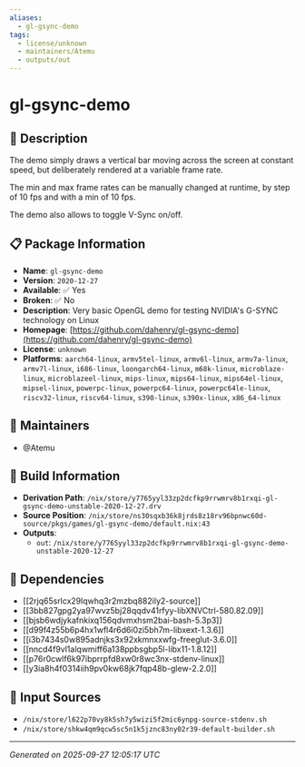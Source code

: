 ```yaml
---
aliases:
  - gl-gsync-demo
tags:
  - license/unknown
  - maintainers/Atemu
  - outputs/out
---
```


# gl-gsync-demo

## 📝 Description

The demo simply draws a vertical bar moving across the screen at constant speed, but deliberately rendered at a variable frame rate.

The min and max frame rates can be manually changed at runtime, by step of 10 fps and with a min of 10 fps.

The demo also allows to toggle V-Sync on/off.


## 📋 Package Information

- **Name**: `gl-gsync-demo`
- **Version**: `2020-12-27`
- **Available**: ✅ Yes
- **Broken**: ✅ No
- **Description**: Very basic OpenGL demo for testing NVIDIA's G-SYNC technology on Linux
- **Homepage**: [https://github.com/dahenry/gl-gsync-demo](https://github.com/dahenry/gl-gsync-demo)
- **License**: `unknown`
- **Platforms**: `aarch64-linux`, `armv5tel-linux`, `armv6l-linux`, `armv7a-linux`, `armv7l-linux`, `i686-linux`, `loongarch64-linux`, `m68k-linux`, `microblaze-linux`, `microblazeel-linux`, `mips-linux`, `mips64-linux`, `mips64el-linux`, `mipsel-linux`, `powerpc-linux`, `powerpc64-linux`, `powerpc64le-linux`, `riscv32-linux`, `riscv64-linux`, `s390-linux`, `s390x-linux`, `x86_64-linux`
## 👥 Maintainers

- @Atemu


## 🔧 Build Information

- **Derivation Path**: `/nix/store/y7765yyl33zp2dcfkp9rrwmrv8b1rxqi-gl-gsync-demo-unstable-2020-12-27.drv`
- **Source Position**: `/nix/store/ns30sqxb36k8jrds8z18rv96bpnwc60d-source/pkgs/games/gl-gsync-demo/default.nix:43`
- **Outputs**:
  - `out`:  `/nix/store/y7765yyl33zp2dcfkp9rrwmrv8b1rxqi-gl-gsync-demo-unstable-2020-12-27`

## 🔗 Dependencies

- [[2rjq65srlcx29lqwhq3r2mzbq882ily2-source]]
- [[3bb827gpg2ya97wvz5bj28qqdv41rfyy-libXNVCtrl-580.82.09]]
- [[bjsb6wdjykafnkixq156qdvmxhsm2bai-bash-5.3p3]]
- [[d99f4z55b6p4hx1wfl4r6d6i0zi5bh7m-libxext-1.3.6]]
- [[i3b7434s0w895adnjks3x92xkmnxxwfg-freeglut-3.6.0]]
- [[nncd4f9vl1alqwmiff6a138ppbsgbp5l-libx11-1.8.12]]
- [[p76r0cwlf6k97ibprrpfd8xw0r8wc3nx-stdenv-linux]]
- [[y3ia8h4f0314iih9pv0kw68jk7fqp48b-glew-2.2.0]]

## 📁 Input Sources

- `/nix/store/l622p70vy8k5sh7y5wizi5f2mic6ynpg-source-stdenv.sh`
- `/nix/store/shkw4qm9qcw5sc5n1k5jznc83ny02r39-default-builder.sh`

---
*Generated on 2025-09-27 12:05:17 UTC*
